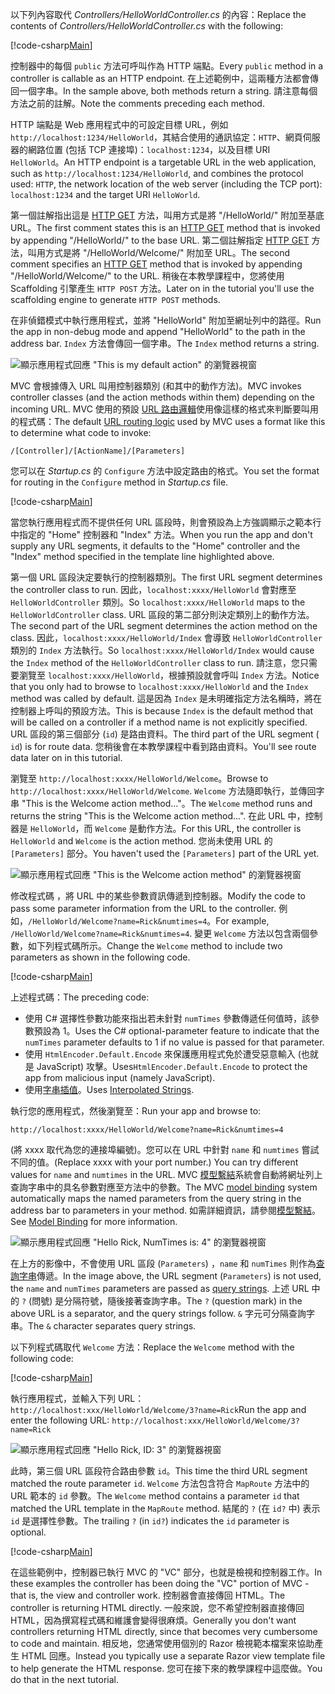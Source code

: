 <span data-ttu-id="b42e5-101">以下列內容取代 *Controllers/HelloWorldController.cs* 的內容：</span><span class="sxs-lookup"><span data-stu-id="b42e5-101">Replace the contents of *Controllers/HelloWorldController.cs* with the following:</span></span>

[!code-csharp[Main](../../tutorials/first-mvc-app/start-mvc/sample/MvcMovie/Controllers/HelloWorldController.cs?name=snippet_1)]

<span data-ttu-id="b42e5-102">控制器中的每個 `public` 方法可呼叫作為 HTTP 端點。</span><span class="sxs-lookup"><span data-stu-id="b42e5-102">Every `public` method in a controller is callable as an HTTP endpoint.</span></span> <span data-ttu-id="b42e5-103">在上述範例中，這兩種方法都會傳回一個字串。</span><span class="sxs-lookup"><span data-stu-id="b42e5-103">In the sample above, both methods return a string.</span></span>  <span data-ttu-id="b42e5-104">請注意每個方法之前的註解。</span><span class="sxs-lookup"><span data-stu-id="b42e5-104">Note the comments preceding each method.</span></span>

<span data-ttu-id="b42e5-105">HTTP 端點是 Web 應用程式中的可設定目標 URL，例如 `http://localhost:1234/HelloWorld`，其結合使用的通訊協定：`HTTP`、網頁伺服器的網路位置 (包括 TCP 連接埠)：`localhost:1234`，以及目標 URI `HelloWorld`。</span><span class="sxs-lookup"><span data-stu-id="b42e5-105">An HTTP endpoint is a targetable URL in the web application, such as `http://localhost:1234/HelloWorld`, and combines the protocol used: `HTTP`, the network location of the web server (including the TCP port): `localhost:1234` and the target URI `HelloWorld`.</span></span>

<span data-ttu-id="b42e5-106">第一個註解指出這是 [HTTP GET](https://www.w3schools.com/tags/ref_httpmethods.asp) 方法，叫用方式是將 "/HelloWorld/" 附加至基底 URL。</span><span class="sxs-lookup"><span data-stu-id="b42e5-106">The first comment states this is an [HTTP GET](https://www.w3schools.com/tags/ref_httpmethods.asp) method that is invoked by appending "/HelloWorld/" to the base URL.</span></span> <span data-ttu-id="b42e5-107">第二個註解指定 [HTTP GET](http://www.w3.org/Protocols/rfc2616/rfc2616-sec9.html) 方法，叫用方式是將 "/HelloWorld/Welcome/" 附加至 URL。</span><span class="sxs-lookup"><span data-stu-id="b42e5-107">The second comment specifies an [HTTP GET](http://www.w3.org/Protocols/rfc2616/rfc2616-sec9.html) method that is invoked by appending "/HelloWorld/Welcome/" to the URL.</span></span> <span data-ttu-id="b42e5-108">稍後在本教學課程中，您將使用 Scaffolding 引擎產生 `HTTP POST` 方法。</span><span class="sxs-lookup"><span data-stu-id="b42e5-108">Later on in the tutorial you'll use the scaffolding engine to generate `HTTP POST` methods.</span></span>

<span data-ttu-id="b42e5-109">在非偵錯模式中執行應用程式，並將 "HelloWorld" 附加至網址列中的路徑。</span><span class="sxs-lookup"><span data-stu-id="b42e5-109">Run the app in non-debug mode and append "HelloWorld" to the path in the address bar.</span></span> <span data-ttu-id="b42e5-110">`Index` 方法會傳回一個字串。</span><span class="sxs-lookup"><span data-stu-id="b42e5-110">The `Index` method returns a string.</span></span>

![顯示應用程式回應 "This is my default action" 的瀏覽器視窗](../../tutorials/first-mvc-app/adding-controller/_static/hell1.png)

<span data-ttu-id="b42e5-112">MVC 會根據傳入 URL 叫用控制器類別 (和其中的動作方法)。</span><span class="sxs-lookup"><span data-stu-id="b42e5-112">MVC invokes controller classes (and the action methods within them) depending on the incoming URL.</span></span> <span data-ttu-id="b42e5-113">MVC 使用的預設 [URL 路由邏輯](../../mvc/controllers/routing.md)使用像這樣的格式來判斷要叫用的程式碼：</span><span class="sxs-lookup"><span data-stu-id="b42e5-113">The default [URL routing logic](../../mvc/controllers/routing.md) used by MVC uses a format like this to determine what code to invoke:</span></span>

`/[Controller]/[ActionName]/[Parameters]`

<span data-ttu-id="b42e5-114">您可以在 *Startup.cs* 的 `Configure` 方法中設定路由的格式。</span><span class="sxs-lookup"><span data-stu-id="b42e5-114">You set the format for routing in the `Configure` method in *Startup.cs* file.</span></span>

[!code-csharp[Main](../../tutorials/first-mvc-app/start-mvc/sample/MvcMovie/Startup.cs?name=snippet_1&highlight=5)]

<span data-ttu-id="b42e5-115">當您執行應用程式而不提供任何 URL 區段時，則會預設為上方強調顯示之範本行中指定的 "Home" 控制器和 "Index" 方法。</span><span class="sxs-lookup"><span data-stu-id="b42e5-115">When you run the app and don't supply any URL segments, it defaults to the "Home" controller and the "Index" method specified in the template line highlighted above.</span></span>

<span data-ttu-id="b42e5-116">第一個 URL 區段決定要執行的控制器類別。</span><span class="sxs-lookup"><span data-stu-id="b42e5-116">The first URL segment determines the controller class to run.</span></span> <span data-ttu-id="b42e5-117">因此，`localhost:xxxx/HelloWorld` 會對應至 `HelloWorldController` 類別。</span><span class="sxs-lookup"><span data-stu-id="b42e5-117">So `localhost:xxxx/HelloWorld` maps to the `HelloWorldController` class.</span></span> <span data-ttu-id="b42e5-118">URL 區段的第二部分則決定類別上的動作方法。</span><span class="sxs-lookup"><span data-stu-id="b42e5-118">The second part of the URL segment determines the action method on the class.</span></span> <span data-ttu-id="b42e5-119">因此，`localhost:xxxx/HelloWorld/Index` 會導致 `HelloWorldController` 類別的 `Index` 方法執行。</span><span class="sxs-lookup"><span data-stu-id="b42e5-119">So `localhost:xxxx/HelloWorld/Index` would cause the `Index` method of the `HelloWorldController` class to run.</span></span> <span data-ttu-id="b42e5-120">請注意，您只需要瀏覽至 `localhost:xxxx/HelloWorld`，根據預設就會呼叫 `Index` 方法。</span><span class="sxs-lookup"><span data-stu-id="b42e5-120">Notice that you only had to browse to `localhost:xxxx/HelloWorld` and the `Index` method was called by default.</span></span> <span data-ttu-id="b42e5-121">這是因為 `Index` 是未明確指定方法名稱時，將在控制器上呼叫的預設方法。</span><span class="sxs-lookup"><span data-stu-id="b42e5-121">This is because `Index` is the default method that will be called on a controller if a method name is not explicitly specified.</span></span> <span data-ttu-id="b42e5-122">URL 區段的第三個部分 (`id`) 是路由資料。</span><span class="sxs-lookup"><span data-stu-id="b42e5-122">The third part of the URL segment ( `id`) is for route data.</span></span> <span data-ttu-id="b42e5-123">您稍後會在本教學課程中看到路由資料。</span><span class="sxs-lookup"><span data-stu-id="b42e5-123">You'll see route data later on in this tutorial.</span></span>

<span data-ttu-id="b42e5-124">瀏覽至 `http://localhost:xxxx/HelloWorld/Welcome`。</span><span class="sxs-lookup"><span data-stu-id="b42e5-124">Browse to `http://localhost:xxxx/HelloWorld/Welcome`.</span></span> <span data-ttu-id="b42e5-125">`Welcome` 方法隨即執行，並傳回字串 "This is the Welcome action method..."。</span><span class="sxs-lookup"><span data-stu-id="b42e5-125">The `Welcome` method runs and returns the string "This is the Welcome action method...".</span></span> <span data-ttu-id="b42e5-126">在此 URL 中，控制器是 `HelloWorld`，而 `Welcome` 是動作方法。</span><span class="sxs-lookup"><span data-stu-id="b42e5-126">For this URL, the controller is `HelloWorld` and `Welcome` is the action method.</span></span> <span data-ttu-id="b42e5-127">您尚未使用 URL 的 `[Parameters]` 部分。</span><span class="sxs-lookup"><span data-stu-id="b42e5-127">You haven't used the `[Parameters]` part of the URL yet.</span></span>

![顯示應用程式回應 "This is the Welcome action method" 的瀏覽器視窗](../../tutorials/first-mvc-app/adding-controller/_static/welcome.png)

<span data-ttu-id="b42e5-129">修改程式碼 ，將 URL 中的某些參數資訊傳遞到控制器。</span><span class="sxs-lookup"><span data-stu-id="b42e5-129">Modify the code to pass some parameter information from the URL to the controller.</span></span> <span data-ttu-id="b42e5-130">例如，`/HelloWorld/Welcome?name=Rick&numtimes=4`。</span><span class="sxs-lookup"><span data-stu-id="b42e5-130">For example, `/HelloWorld/Welcome?name=Rick&numtimes=4`.</span></span> <span data-ttu-id="b42e5-131">變更 `Welcome` 方法以包含兩個參數，如下列程式碼所示。</span><span class="sxs-lookup"><span data-stu-id="b42e5-131">Change the `Welcome` method to include two parameters as shown in the following code.</span></span> 

[!code-csharp[Main](../../tutorials/first-mvc-app/start-mvc/sample/MvcMovie/Controllers/HelloWorldController.cs?name=snippet_2)]

<span data-ttu-id="b42e5-132">上述程式碼：</span><span class="sxs-lookup"><span data-stu-id="b42e5-132">The preceding code:</span></span>

* <span data-ttu-id="b42e5-133">使用 C# 選擇性參數功能來指出若未針對 `numTimes` 參數傳遞任何值時，該參數預設為 1。</span><span class="sxs-lookup"><span data-stu-id="b42e5-133">Uses the C# optional-parameter feature to indicate that the `numTimes` parameter defaults to 1 if no value is passed for that parameter.</span></span>
* <span data-ttu-id="b42e5-134">使用 `HtmlEncoder.Default.Encode` 來保護應用程式免於遭受惡意輸入 (也就是 JavaScript) 攻擊。</span><span class="sxs-lookup"><span data-stu-id="b42e5-134">Uses`HtmlEncoder.Default.Encode` to protect the app from malicious input (namely JavaScript).</span></span> 
* <span data-ttu-id="b42e5-135">使用[字串插值](https://docs.microsoft.com/dotnet/articles/csharp/language-reference/keywords/interpolated-strings)。</span><span class="sxs-lookup"><span data-stu-id="b42e5-135">Uses [Interpolated Strings](https://docs.microsoft.com/dotnet/articles/csharp/language-reference/keywords/interpolated-strings).</span></span>

<span data-ttu-id="b42e5-136">執行您的應用程式，然後瀏覽至：</span><span class="sxs-lookup"><span data-stu-id="b42e5-136">Run your app and browse to:</span></span>

   `http://localhost:xxxx/HelloWorld/Welcome?name=Rick&numtimes=4`

<span data-ttu-id="b42e5-137">(將 xxxx 取代為您的連接埠編號)。您可以在 URL 中針對 `name` 和 `numtimes` 嘗試不同的值。</span><span class="sxs-lookup"><span data-stu-id="b42e5-137">(Replace xxxx with your port number.) You can try different values for `name` and `numtimes` in  the URL.</span></span> <span data-ttu-id="b42e5-138">MVC [模型繫結](../../mvc/models/model-binding.md)系統會自動將網址列上查詢字串中的具名參數對應至方法中的參數。</span><span class="sxs-lookup"><span data-stu-id="b42e5-138">The MVC [model binding](../../mvc/models/model-binding.md) system automatically maps the named parameters from  the query string in the address bar to parameters in your method.</span></span> <span data-ttu-id="b42e5-139">如需詳細資訊，請參閱[模型繫結](../../mvc/models/model-binding.md)。</span><span class="sxs-lookup"><span data-stu-id="b42e5-139">See [Model Binding](../../mvc/models/model-binding.md) for more information.</span></span>

![顯示應用程式回應 "Hello Rick, NumTimes is: 4" 的瀏覽器視窗](../../tutorials/first-mvc-app/adding-controller/_static/rick4.png)

<span data-ttu-id="b42e5-141">在上方的影像中，不會使用 URL 區段 (`Parameters`) ，`name` 和 `numTimes` 則作為[查詢字串](https://wikipedia.org/wiki/Query_string)傳遞。</span><span class="sxs-lookup"><span data-stu-id="b42e5-141">In the image above, the URL segment (`Parameters`) is not used, the `name` and `numTimes` parameters are passed as [query strings](https://wikipedia.org/wiki/Query_string).</span></span> <span data-ttu-id="b42e5-142">上述 URL 中的 `?` (問號) 是分隔符號，隨後接著查詢字串。</span><span class="sxs-lookup"><span data-stu-id="b42e5-142">The `?` (question mark) in the above URL is a separator, and the query strings follow.</span></span> <span data-ttu-id="b42e5-143">`&` 字元可分隔查詢字串。</span><span class="sxs-lookup"><span data-stu-id="b42e5-143">The `&` character separates query strings.</span></span>

<span data-ttu-id="b42e5-144">以下列程式碼取代 `Welcome` 方法：</span><span class="sxs-lookup"><span data-stu-id="b42e5-144">Replace the `Welcome` method with the following code:</span></span>

[!code-csharp[Main](../../tutorials/first-mvc-app/start-mvc/sample/MvcMovie/Controllers/HelloWorldController.cs?name=snippet_3)]

<span data-ttu-id="b42e5-145">執行應用程式，並輸入下列 URL：`http://localhost:xxx/HelloWorld/Welcome/3?name=Rick`</span><span class="sxs-lookup"><span data-stu-id="b42e5-145">Run the app and enter the following URL:  `http://localhost:xxx/HelloWorld/Welcome/3?name=Rick`</span></span>

![顯示應用程式回應 "Hello Rick, ID: 3" 的瀏覽器視窗](../../tutorials/first-mvc-app/adding-controller/_static/rick_routedata.png)

<span data-ttu-id="b42e5-147">此時，第三個 URL 區段符合路由參數 `id`。</span><span class="sxs-lookup"><span data-stu-id="b42e5-147">This time the third URL segment  matched the route parameter `id`.</span></span> <span data-ttu-id="b42e5-148">`Welcome` 方法包含符合 `MapRoute` 方法中的 URL 範本的 `id` 參數。</span><span class="sxs-lookup"><span data-stu-id="b42e5-148">The `Welcome`  method contains a parameter  `id` that matched the URL template in the `MapRoute` method.</span></span> <span data-ttu-id="b42e5-149">結尾的 `?` (在 `id?` 中) 表示 `id` 是選擇性參數。</span><span class="sxs-lookup"><span data-stu-id="b42e5-149">The trailing `?`  (in `id?`) indicates the `id` parameter is optional.</span></span>

[!code-csharp[Main](../../tutorials/first-mvc-app/start-mvc/sample/MvcMovie/Startup.cs?name=snippet_1&highlight=5)]

<span data-ttu-id="b42e5-150">在這些範例中，控制器已執行 MVC 的 "VC" 部分，也就是檢視和控制器工作。</span><span class="sxs-lookup"><span data-stu-id="b42e5-150">In these examples the controller has been doing the "VC" portion  of MVC - that is, the view and controller work.</span></span> <span data-ttu-id="b42e5-151">控制器會直接傳回 HTML。</span><span class="sxs-lookup"><span data-stu-id="b42e5-151">The controller is returning HTML  directly.</span></span> <span data-ttu-id="b42e5-152">一般來說，您不希望控制器直接傳回 HTML，因為撰寫程式碼和維護會變得很麻煩。</span><span class="sxs-lookup"><span data-stu-id="b42e5-152">Generally you don't want controllers returning HTML directly, since  that becomes very cumbersome to code and maintain.</span></span> <span data-ttu-id="b42e5-153">相反地，您通常使用個別的 Razor 檢視範本檔案來協助產生 HTML 回應。</span><span class="sxs-lookup"><span data-stu-id="b42e5-153">Instead you typically use a separate Razor view template file to help generate the HTML response.</span></span> <span data-ttu-id="b42e5-154">您可在接下來的教學課程中這麼做。</span><span class="sxs-lookup"><span data-stu-id="b42e5-154">You do that in the next tutorial.</span></span>
